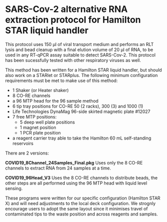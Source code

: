 # SARS-Cov-2 alternative RNA extraction protocol for Hamilton STAR liquid handler

This protocol uses 150 µl of viral transport medium and performs an RLT lysis and bead cleanup with a final elution volume of 20 µl of RNA, to be used in any RT-qPCR assay suitable to detect SARS-Cov-2. This protocol has been sucessfully tested with other respiratory viruses as well.

This method has been written for a Hamilton STAR liquid handler, but should also work on a STARlet or STARplus. The following  minimum configuration requirements must be met to make use of this method:

- 1 Shaker (or Heater shaker)
- 8 CO-RE channels
- a 96 MTP head for the 96 sample method
- 6 tip tray positions for CO-RE 50 (2 racks), 300 (3) and 1000 (1)
- Life Technologies DynaMag 96-side skirted magnetic plate #12027
- 7 free MTP positions:
  - 5 deep well plate positions
  - 1 magnet position
  - 1 PCR plate position
- a reagent carrier tray able to take the Hamilton 60 mL self-standing reservoirs

There are 2 versions: 

**COVID19_8Channel_24Samples_Final.pkg**
Uses only the 8 CO-RE channels to extract RNA from 24 samples at a time.

**COVID19_96Head_V3**
Uses the 8 CO-RE channels to distribute beads, the other steps are all performed using the 96 MTP head with liquid level sensing.

These programs were written for our specific configuration (Hamilton STAR X) and will need adjustments to the local deck configuration. We strognly encourage users to adopt the same layout since it minimises travel of contaminated tips to the waste position and across reagents and samples.

